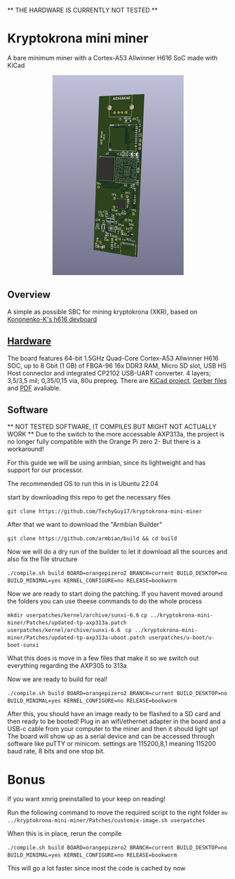 ** THE HARDWARE IS CURRENTLY NOT TESTED **

# Kryptokrona mini miner
A bare minimum miner with a Cortex-A53 Allwinner H616 SoC made with KiCad


<p align="center">
     <img width="299" src="https://github.com/TechyGuy17/kryptokrona-mini-miner/blob/main/pics/main.png">
</p>

## Overview
A simple as possible SBC for mining kryptokrona (XKR), based on [Kononenko-K's h616 devboard](https://github.com/Kononenko-K/Allwinner_H616_Devboard/)

## [Hardware](Hardware)


The board features 64-bit 1.5GHz Quad-Core Cortex-A53 Allwinner H616 SOC, up to 8 Gbit (1 GB) of FBGA-96 16x DDR3 RAM, Micro SD slot, USB HS Host connector and integrated CP2102 USB-UART converter. 4 layers; 3,5/3,5 mil; 0,35/0,15 via, 80u prepreg.
There are [KiCad project](/Hardware), [Gerber files](/Hardware/gerber) and [PDF](/Hardware/output.pdf) avaliable.

## Software
** NOT TESTED SOFTWARE, IT COMPILES BUT MIGHT NOT ACTUALLY WORK ** 
Due to the switch to the more accessable AXP313a, the project is no longer fully compatible with the Orange Pi zero 2- But there is a workaround!

For this guide we will be using armbian, since its lightweight and has support for our processor.

The recommended OS to run this in is Ubuntu 22.04

start by downloading this repo to get the necessary files

```git clone https://github.com/TechyGuy17/kryptokrona-mini-miner```

After that we want to download the "Armbian Builder"

```git clone https://github.com/armbian/build && cd build```

Now we will do a dry run of the builder to let it download all the sources and also fix the file structure

```./compile.sh build BOARD=orangepizero2 BRANCH=current BUILD_DESKTOP=no BUILD_MINIMAL=yes KERNEL_CONFIGURE=no RELEASE=bookworm```

Now we are ready to start doing the patching. If you havent moved around the folders you can use theese commands to do the whole process

```mkdir userpatches/kernel/archive/sunxi-6.6```
```cp ../kryptokrona-mini-miner/Patches/updated-tp-axp313a.patch userpatches/kernel/archive/sunxi-6.6 ```
```cp ../kryptokrona-mini-miner/Patches/updated-tp-axp313a-uboot.patch userpatches/u-boot/u-boot-sunxi```

What this does is move in a few files that make it so we switch out everything regarding the AXP305 to 313a

Now we are ready to build for real!

```./compile.sh build BOARD=orangepizero2 BRANCH=current BUILD_DESKTOP=no BUILD_MINIMAL=yes KERNEL_CONFIGURE=no RELEASE=bookworm```

After this, you should have an image ready to be flashed to a SD card and then ready to be booted! Plug in an wifi/ethernet adapter in the board and a USB-c cable from your computer to the miner and then it should light up! The board will show up as a serial device and can be accessed through software like puTTY or minicom. settings are 115200,8,1 meaning 115200 baud rate, 8 bits and one stop bit.

# Bonus
If you want xmrig preinstalled to your keep on reading!

Run the following command to move the required script to the right folder 
```mv ../kryptokrona-mini-miner/Patches/customie-image.sh userpatches```

When this is in place, rerun the compile 

```./compile.sh build BOARD=orangepizero2 BRANCH=current BUILD_DESKTOP=no BUILD_MINIMAL=yes KERNEL_CONFIGURE=no RELEASE=bookworm```

This will go a lot faster since most the code is cached by now